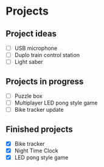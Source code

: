 # Projects
## Project ideas
- [ ] USB microphone
- [ ] Duplo train control station
- [ ] Light saber

## Projects in progress
- [ ] Puzzle box
- [ ] Multiplayer LED pong style game
- [ ] Bike tracker update

## Finished projects
- [x] Bike tracker
- [x] Night Time Clock
- [x] LED pong style game
